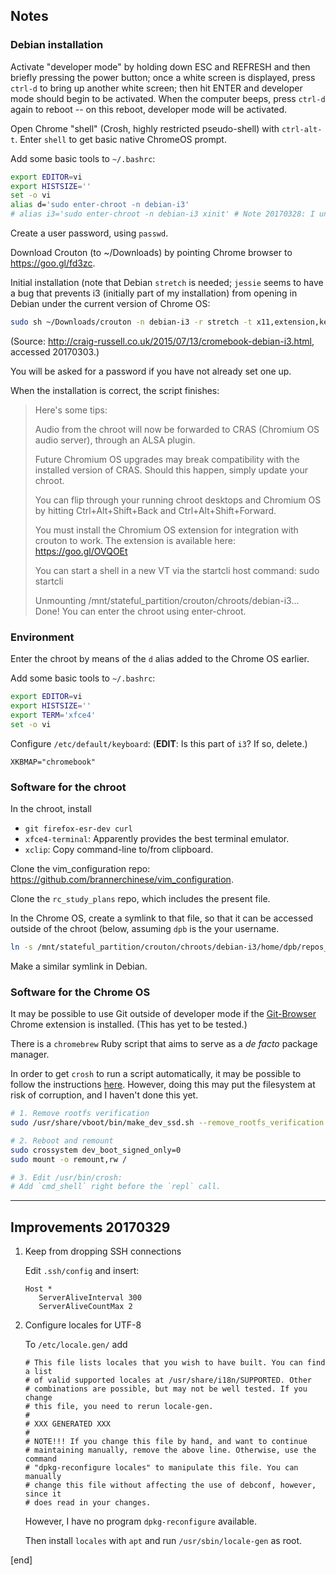 ## Notes

### Debian installation

Activate "developer mode" by holding down ESC and REFRESH and then briefly pressing the power button; once a white screen is displayed, press `ctrl-d` to bring up another white screen; then hit ENTER and developer mode should begin to be activated. When the computer beeps, press `ctrl-d` again to reboot -- on this reboot, developer mode will be activated.

Open Chrome "shell" (Crosh, highly restricted pseudo-shell) with `ctrl-alt-t`. Enter `shell` to get basic native ChromeOS prompt.

Add some basic tools to `~/.bashrc`:

```bash
export EDITOR=vi
export HISTSIZE=''
set -o vi
alias d='sudo enter-chroot -n debian-i3'
# alias i3='sudo enter-chroot -n debian-i3 xinit' # Note 20170328: I uninstalled i3; Running separate Debian processes in separate Chrome windows is sufficient for my needs.
```

Create a user password, using `passwd`.

Download Crouton (to ~/Downloads) by pointing Chrome browser to https://goo.gl/fd3zc.

Initial installation (note that Debian `stretch` is needed; `jessie` seems to have a bug that prevents i3 (initially part of my installation) from opening in Debian under the current version of Chrome OS:

```bash
sudo sh ~/Downloads/crouton -n debian-i3 -r stretch -t x11,extension,keyboard,cli-extra,gtk-extra
```

(Source: http://craig-russell.co.uk/2015/07/13/cromebook-debian-i3.html, accessed 20170303.)

You will be asked for a password if you have not already set one up.

When the installation is correct, the script finishes:

> Here's some tips:
> 
> Audio from the chroot will now be forwarded to CRAS (Chromium OS audio server),
> through an ALSA plugin.
> 
> Future Chromium OS upgrades may break compatibility with the installed version
> of CRAS. Should this happen, simply update your chroot.
> 
> You can flip through your running chroot desktops and Chromium OS by hitting
> Ctrl+Alt+Shift+Back and Ctrl+Alt+Shift+Forward.
> 
> You must install the Chromium OS extension for integration with crouton to work.
> The extension is available here: https://goo.gl/OVQOEt
> 
> You can start a shell in a new VT via the startcli host command: sudo startcli
> 
> Unmounting /mnt/stateful_partition/crouton/chroots/debian-i3...
> Done! You can enter the chroot using enter-chroot.

### Environment

Enter the chroot by means of the `d` alias added to the Chrome OS earlier.

Add some basic tools to `~/.bashrc`:

```bash
export EDITOR=vi
export HISTSIZE=''
export TERM='xfce4'
set -o vi
```


Configure `/etc/default/keyboard`: (**EDIT**: Is this part of `i3`? If so, delete.)

```
XKBMAP="chromebook"
```

### Software for the chroot

In the chroot, install

 * `git firefox-esr-dev curl`
 * `xfce4-terminal`: Apparently provides the best terminal emulator.
 * `xclip`: Copy command-line to/from clipboard.

Clone the vim_configuration repo: https://github.com/brannerchinese/vim_configuration.

Clone the `rc_study_plans` repo, which includes the present file.

In the Chrome OS, create a symlink to that file, so that it can be accessed outside of the chroot (below, assuming `dpb` is the your username.

```bash
ln -s /mnt/stateful_partition/crouton/chroots/debian-i3/home/dpb/repos_rc_study_plans/sections notes
```

Make a similar symlink in Debian.

### Software for the Chrome OS

It may be possible to use Git outside of developer mode if the [Git-Browser](https://chrome.google.com/webstore/detail/git-browser/cladogmhjppclibenkdbnjcogiaifnbd) Chrome extension is installed. (This has yet to be tested.)

There is a `chromebrew` Ruby script that aims to serve as a _de facto_ package manager.

In order to get `crosh` to run a script automatically, it may be possible to follow the instructions [here](https://groups.google.com/a/chromium.org/d/msg/chromium-os-discuss/rdzA2gfTMWM/KROV8m19wZ0J). However, doing this may put the filesystem at risk of corruption, and I haven't done this yet.

```bash
# 1. Remove rootfs verification
sudo /usr/share/vboot/bin/make_dev_ssd.sh --remove_rootfs_verification #eventually add --partitions n

# 2. Reboot and remount
sudo crossystem dev_boot_signed_only=0
sudo mount -o remount,rw /

# 3. Edit /usr/bin/crosh:
# Add `cmd_shell` right before the `repl` call.
```

---

## Improvements 20170329

 1. Keep from dropping SSH connections

    Edit `.ssh/config` and insert:

    ```
    Host *
       ServerAliveInterval 300
       ServerAliveCountMax 2
    ```

 2. Configure locales for UTF-8

    To `/etc/locale.gen/` add

    ```
    # This file lists locales that you wish to have built. You can find a list
    # of valid supported locales at /usr/share/i18n/SUPPORTED. Other
    # combinations are possible, but may not be well tested. If you change
    # this file, you need to rerun locale-gen.
    #
    # XXX GENERATED XXX
    #
    # NOTE!!! If you change this file by hand, and want to continue
    # maintaining manually, remove the above line. Otherwise, use the command
    # "dpkg-reconfigure locales" to manipulate this file. You can manually
    # change this file without affecting the use of debconf, however, since it
    # does read in your changes.
    ```

    However, I have no program `dpkg-reconfigure` available.

    Then install `locales` with `apt` and run `/usr/sbin/locale-gen` as root.

[end]
